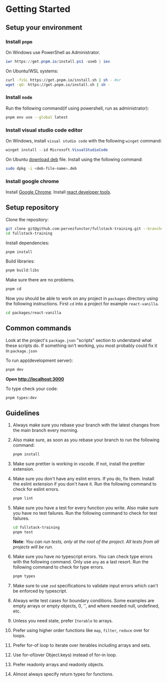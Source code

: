 # Getting Started

## Setup your environment

### Install `pnpm`

On Windows use PowerShell as Administrator.

```powershell
iwr https://get.pnpm.io/install.ps1 -useb | iex
```

On Ubuntu/WSL systems:

```bash
curl -fsSL https://get.pnpm.io/install.sh | sh - #or
wget -qO- https://get.pnpm.io/install.sh | sh -
```

### Install `node`

Run the following command(if using powershell, run as administrator):

```bash
pnpm env use --global latest
```

### Install visual studio code editor

On Windows, install `visual studio code` with the following `winget` command:

```powershell
winget install --id Microsoft.VisualStudioCode
```

On Ubuntu [download deb](https://code.visualstudio.com/download) file. Install using the following command:

```bash
sudo dpkg -i <deb-file-name>.deb
```

### Install google chrome

Install [Google Chrome](https://www.google.com/chrome/). Install [react developer tools](https://react.dev/learn/react-developer-tools).

## Setup repository

Clone the repository:

```bash
git clone git@github.com:pervezfunctor/fullstack-training.git --branch=monorepo
cd fullstack-training
```

Install dependencies:

```bash
pnpm install
```

Build libraries:

```bash
pnpm build:libs
```

Make sure there are no problems.

```bash
pnpm cd
```

Now you should be able to work on any project in `packages` directory using the following instructions. First `cd` into a project for example `react-vanilla`.

```bash
cd packages/react-vanilla
```

## Common commands

Look at the project's `package.json` "scripts" section to understand what these scripts do. If something isn't working, you most probably could fix it in `package.json`

To run app(development server):

```bash
pnpm dev
```

**Open [http://localhost:3000](http://localhost:3000)**

To type check your code:

```bash
pnpm types:dev
```

## Guidelines

1. Always make sure you rebase your branch with the latest changes from the main
   branch every morning.

2. Also make sure, as soon as you rebase your branch to run the following
   command:

   ```bash
   pnpm install
   ```

3. Make sure prettier is working in vscode. If not, install the prettier
   extension.

4. Make sure you don't have any eslint errors. If you do, fix them. Install the
   eslint extension if you don't have it. Run the following command to check for
   eslint errors.

   ```bash
   pnpm lint
   ```

5. Make sure you have a test for every function you write. Also make sure you
   have no test failures. Run the following command to check for test failures.

   ```bash
   cd fullstack-training
   pnpm test
   ```

   **Note**: _You can run tests, only at the root of the project. All tests from all projects will be run._

6. Make sure you have no typescript errors. You can check type errors with the
   following command. Only use `any` as a last resort. Run the following command to check for type errors.

   ```bash
   pnpm types
   ```

7. Make sure to use `zod` specifications to validate input errors which can't be
   enforced by typescript.

8. Always write test cases for boundary conditions. Some examples are empty
   arrays or empty objects, 0, '', and where needed null, undefined, etc.

9. Unless you need state, prefer `Iterable` to arrays.

10. Prefer using higher order functions like `map`, `filter`, `reduce`
    over for loops.

11. Prefer for-of loop to iterate over iterables including arrays and sets.

12. Use for-of(over Object.keys) instead of for-in loop.

13. Prefer readonly arrays and readonly objects.

14. Almost always specify return types for functions.
